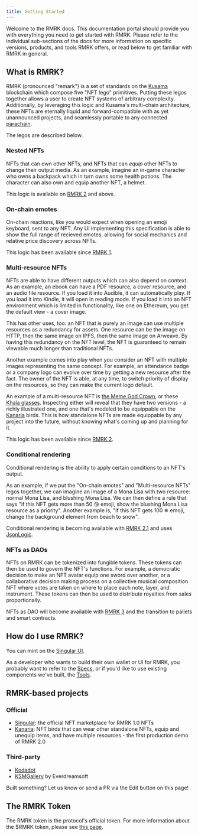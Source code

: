 ```yaml
---
title: Getting Started
---
```


Welcome to the RMRK docs. This documentation portal should provide you with everything you need to
get started with RMRK. Please refer to the individual sub-sections of the docs for more information
on specific versions, products, and tools RMRK offers, or read below to get familiar with RMRK in
general.

## What is RMRK?

RMRK (pronounced "remark") is a set of standards on the [Kusama](https://kusama.network) blockchain
which compose five "NFT lego" primitives. Putting these legos together allows a user to create NFT
systems of arbitrary complexity. Additionally, by leveraging this logic and Kusama's multi-chain
architecture, these NFTs are eternally liquid and forward-compatible with as yet unannounced
projects, and seamlessly portable to any connected
[parachain](https://wiki.polkadot.network/docs/learn-parachains).

The legos are described below.

### Nested NFTs

NFTs that can own other NFTs, and NFTs that can _equip_ other NFTs to change their output media. As
an example, imagine an in-game character who owns a backpack which in turn owns some health potions.
The character can also own and equip another NFT, a helmet.

This logic is available on [RMRK 2](rmrk2) and above.

### On-chain emotes

On-chain reactions, like you would expect when opening an emoji keyboard, sent to any NFT. Any UI
implementing this specification is able to show the full range of recieved emotes, allowing for
social mechanics and relative price discovery across NFTs.

This logic has been available since [RMRK 1](rmrk1).

### Multi-resource NFTs

NFTs are able to have different outputs which can also depend on context. As an example, an ebook
can have a PDF resource, a cover resource, and an audio file resource. If you load it into Audible,
it can automatically play. If you load it into Kindle, it will open in reading mode. If you load it
into an NFT environment which is limited in functionality, like one on Ethereum, you get the default
view - a cover image.

This has other uses, too: an NFT that is purely an image can use multiple resources as a redundancy
for assets. One resource can be the image on HTTP, then the same image on IPFS, then the same image
on Arweave. By having this redundancy on the NFT level, the NFT is guaranteed to remain viewable
much longer than traditional NFTs.

Another example comes into play when you consider an NFT with multiple images representing the same
concept. For example, an attendance badge or a company logo can evolve over time by getting a new
resource after the fact. The owner of the NFT is able, at any time, to switch priority of display on
the resources, so they can make the current logo default.

An example of a multi-resource NFT is
[the Meme God Crown](https://kanaria.rmrk.app/catalogue/9296249-e0b9bdcc456a36497a-KANCHAMP-memegod-00000001),
or these
[Khala glasses](https://kanaria.rmrk.app/catalogue/9469077-9cba890074545f2e7c-KANPRTN-khala_sunglasses_Sparkling-00000001).
Inspecting either will reveal that they have two versions - a richly illustrated one, and one that's
modeled to be equippable on the [Kanaria](https://kanaria.rmrk.app) birds. This is how standalone
NFTs are made equippable by any project into the future, without knowing what's coming up and
planning for it.

This logic has been available since [RMRK 2](rmrk2).

### Conditional rendering

Conditional rendering is the ability to apply certain conditions to an NFT's output.

As an example, if we put the "On-chain emotes" and "Multi-resource NFTs" legos together, we can
imagine an image of a Mona Lisa with two resource: normal Mona Lisa, and blushing Mona Lisa. We can
then define a rule that says "if this NFT gets more than 50 😘 emoji, show the blushing Mona Lisa
resource as a priority". Another example is, "If this NFT gets 100 ❄ emoji, change the background
element from beach to snow".

Conditional rendering is becoming available with [RMRK 2.1](rmrk21) and uses
[JsonLogic](https://jsonlogic.com/).

### NFTs as DAOs

NFTs on RMRK can be tokenized into fungible tokens. These tokens can then be used to govern the
NFT's functions. For example, a democratic decision to make an NFT avatar equip one sword over
another, or a collaborative decision making process on a collective musical composition NFT where
votes are taken on where to place each note, layer, and instrument. These tokens can then be used to
distribute royalties from sales proportionally.

NFTs as DAO will become available with [RMRK 3](rmrk3) and the transition to pallets and smart
contracts.

## How do I use RMRK?

You can mint on the [Singular UI](https://singular.rmrk.app).

As a developer who wants to build their own wallet or UI for RMRK, you probably want to refer to the
[Specs](https://github.com/rmrk-team/rmrk-spec), or if you'd like to use existing components we've
built, the [Tools](https://github.com/rmrk-team/rmrk-tools).

## RMRK-based projects

### Official

- [Singular](https://singular.rmrk.app): the official NFT marketplace for RMRK 1.0 NFTs
- [Kanaria](https://kanaria.rmrk.app): NFT birds that can wear other standalone NFTs, equip and
  unequip items, and have multiple resources - the first production demo of RMRK 2.0

### Third-party

- [Kodadot](https://kodadot.xyz)
- [KSMGallery](http://ksmgallery.crystalsuite.com/mainUI/) by Everdreamsoft

Built something? Let us know or send a PR via the Edit button on this page!

## The RMRK Token

The RMRK token is the protocol's official token. For more information about the $RMRK token, please
see [this page](https://singular.rmrk.app/tokens).
